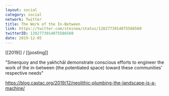 ```yaml
---
layout: social
category: social
network: Twitter
title: The Work of the In-Between
link: https://twitter.com/steinea/status/1202773914075586560
twitterID: 1202773914075586560
date: 2019-12-05
---
```


[[2019]] / [[posting]]

"Smerquoy and the yakhchāl demonstrate conscious efforts to engineer the work of the in-between (the potentiated space) toward these communities’ respective needs"

<https://blog.castac.org/2019/12/neolithic-plumbing-the-landscape-is-a-machine/>
